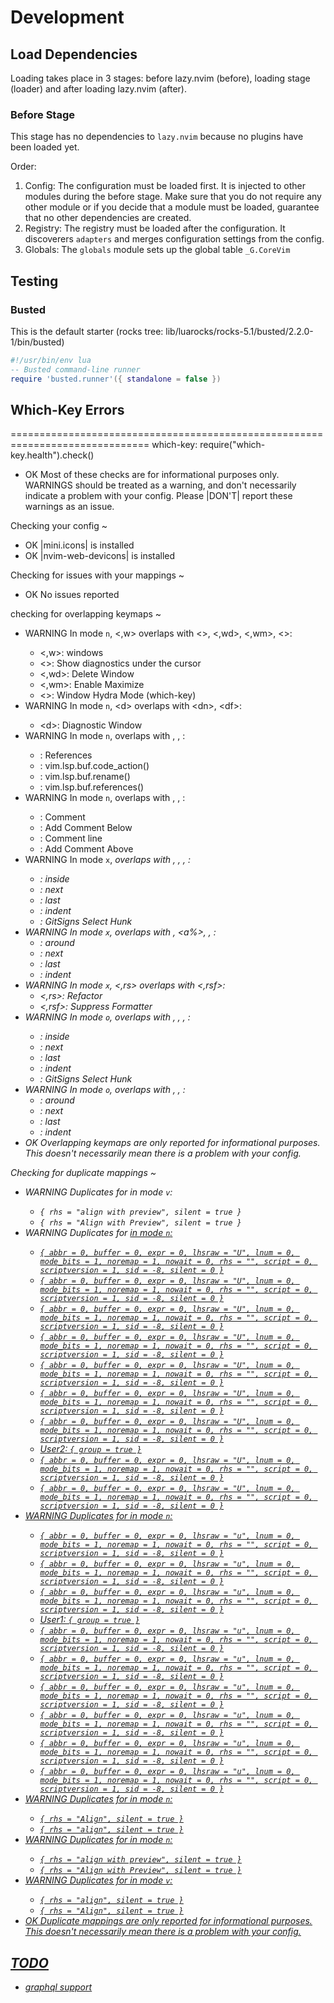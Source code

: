 # Development

## Load Dependencies

Loading takes place in 3 stages: before lazy.nvim (before),
loading stage (loader) and after loading lazy.nvim (after).

### Before Stage

This stage has no dependencies to `lazy.nvim` because no plugins have been loaded yet.

Order:

1. Config: The configuration must be loaded first. It is injected to other modules
   during the before stage. Make sure that you do not require any other module or if
   you decide that a module must be loaded, guarantee that no other dependencies are created.
2. Registry: The registry must be loaded after the configuration. It discoverers `adapters`
   and merges configuration settings from the config.
3. Globals: The `globals` module sets up the global table `_G.CoreVim`

## Testing

### Busted

This is the default starter (rocks tree: lib/luarocks/rocks-5.1/busted/2.2.0-1/bin/busted)

```lua
#!/usr/bin/env lua
-- Busted command-line runner
require 'busted.runner'({ standalone = false })
```

## Which-Key Errors

==============================================================================
which-key: require("which-key.health").check()

- OK Most of these checks are for informational purposes only.
  WARNINGS should be treated as a warning, and don't necessarily indicate a problem with your config.
  Please |DON'T| report these warnings as an issue.

Checking your config ~

- OK |mini.icons| is installed
- OK |nvim-web-devicons| is installed

Checking for issues with your mappings ~

- OK No issues reported

checking for overlapping keymaps ~

- WARNING In mode `n`, <,w> overlaps with <<C-W><C-D>>, <,wd>, <,wm>, <<C-W><Space>>:
  - <,w>: windows
  - <<C-W><C-D>>: Show diagnostics under the cursor
  - <,wd>: Delete Window
  - <,wm>: Enable Maximize
  - <<C-W><Space>>: Window Hydra Mode (which-key)
- WARNING In mode `n`, <<Space>d> overlaps with <<Space>dn>, <<Space>df>:
  - <<Space>d>: Diagnostic Window
- WARNING In mode `n`, <gr> overlaps with <gra>, <grn>, <grr>:
  - <gr>: References
  - <gra>: vim.lsp.buf.code_action()
  - <grn>: vim.lsp.buf.rename()
  - <grr>: vim.lsp.buf.references()
- WARNING In mode `n`, <gc> overlaps with <gco>, <gcc>, <gcO>:
  - <gc>: Comment
  - <gco>: Add Comment Below
  - <gcc>: Comment line
  - <gcO>: Add Comment Above
- WARNING In mode `x`, <i> overlaps with <in>, <il>, <ii>, <ih>:
  - <i>: inside
  - <in>: next
  - <il>: last
  - <ii>: indent
  - <ih>: GitSigns Select Hunk
- WARNING In mode `x`, <a> overlaps with <an>, <a%>, <al>, <ai>:
  - <a>: around
  - <an>: next
  - <al>: last
  - <ai>: indent
- WARNING In mode `x`, <,rs> overlaps with <,rsf>:
  - <,rs>: Refactor
  - <,rsf>: Suppress Formatter
- WARNING In mode `o`, <i> overlaps with <in>, <il>, <ii>, <ih>:
  - <i>: inside
  - <in>: next
  - <il>: last
  - <ii>: indent
  - <ih>: GitSigns Select Hunk
- WARNING In mode `o`, <a> overlaps with <an>, <al>, <ai>:
  - <a>: around
  - <an>: next
  - <al>: last
  - <ai>: indent
- OK Overlapping keymaps are only reported for informational purposes.
  This doesn't necessarily mean there is a problem with your config.

Checking for duplicate mappings ~

- WARNING Duplicates for <uA> in mode `v`:
  - `{ rhs = "align with preview", silent = true }`
  - `{ rhs = "Align with Preview", silent = true }`
- WARNING Duplicates for <U> in mode `n`:
  - `{ abbr = 0, buffer = 0, expr = 0, lhsraw = "U", lnum = 0, mode_bits = 1, noremap = 1, nowait = 0, rhs = "", script = 0, scriptversion = 1, sid = -8, silent = 0 }`
  - `{ abbr = 0, buffer = 0, expr = 0, lhsraw = "U", lnum = 0, mode_bits = 1, noremap = 1, nowait = 0, rhs = "", script = 0, scriptversion = 1, sid = -8, silent = 0 }`
  - `{ abbr = 0, buffer = 0, expr = 0, lhsraw = "U", lnum = 0, mode_bits = 1, noremap = 1, nowait = 0, rhs = "", script = 0, scriptversion = 1, sid = -8, silent = 0 }`
  - `{ abbr = 0, buffer = 0, expr = 0, lhsraw = "U", lnum = 0, mode_bits = 1, noremap = 1, nowait = 0, rhs = "", script = 0, scriptversion = 1, sid = -8, silent = 0 }`
  - `{ abbr = 0, buffer = 0, expr = 0, lhsraw = "U", lnum = 0, mode_bits = 1, noremap = 1, nowait = 0, rhs = "", script = 0, scriptversion = 1, sid = -8, silent = 0 }`
  - `{ abbr = 0, buffer = 0, expr = 0, lhsraw = "U", lnum = 0, mode_bits = 1, noremap = 1, nowait = 0, rhs = "", script = 0, scriptversion = 1, sid = -8, silent = 0 }`
  - `{ abbr = 0, buffer = 0, expr = 0, lhsraw = "U", lnum = 0, mode_bits = 1, noremap = 1, nowait = 0, rhs = "", script = 0, scriptversion = 1, sid = -8, silent = 0 }`
  - User2: `{ group = true }`
  - `{ abbr = 0, buffer = 0, expr = 0, lhsraw = "U", lnum = 0, mode_bits = 1, noremap = 1, nowait = 0, rhs = "", script = 0, scriptversion = 1, sid = -8, silent = 0 }`
  - `{ abbr = 0, buffer = 0, expr = 0, lhsraw = "U", lnum = 0, mode_bits = 1, noremap = 1, nowait = 0, rhs = "", script = 0, scriptversion = 1, sid = -8, silent = 0 }`
- WARNING Duplicates for <u> in mode `n`:
  - `{ abbr = 0, buffer = 0, expr = 0, lhsraw = "u", lnum = 0, mode_bits = 1, noremap = 1, nowait = 0, rhs = "", script = 0, scriptversion = 1, sid = -8, silent = 0 }`
  - `{ abbr = 0, buffer = 0, expr = 0, lhsraw = "u", lnum = 0, mode_bits = 1, noremap = 1, nowait = 0, rhs = "", script = 0, scriptversion = 1, sid = -8, silent = 0 }`
  - `{ abbr = 0, buffer = 0, expr = 0, lhsraw = "u", lnum = 0, mode_bits = 1, noremap = 1, nowait = 0, rhs = "", script = 0, scriptversion = 1, sid = -8, silent = 0 }`
  - User1: `{ group = true }`
  - `{ abbr = 0, buffer = 0, expr = 0, lhsraw = "u", lnum = 0, mode_bits = 1, noremap = 1, nowait = 0, rhs = "", script = 0, scriptversion = 1, sid = -8, silent = 0 }`
  - `{ abbr = 0, buffer = 0, expr = 0, lhsraw = "u", lnum = 0, mode_bits = 1, noremap = 1, nowait = 0, rhs = "", script = 0, scriptversion = 1, sid = -8, silent = 0 }`
  - `{ abbr = 0, buffer = 0, expr = 0, lhsraw = "u", lnum = 0, mode_bits = 1, noremap = 1, nowait = 0, rhs = "", script = 0, scriptversion = 1, sid = -8, silent = 0 }`
  - `{ abbr = 0, buffer = 0, expr = 0, lhsraw = "u", lnum = 0, mode_bits = 1, noremap = 1, nowait = 0, rhs = "", script = 0, scriptversion = 1, sid = -8, silent = 0 }`
  - `{ abbr = 0, buffer = 0, expr = 0, lhsraw = "u", lnum = 0, mode_bits = 1, noremap = 1, nowait = 0, rhs = "", script = 0, scriptversion = 1, sid = -8, silent = 0 }`
  - `{ abbr = 0, buffer = 0, expr = 0, lhsraw = "u", lnum = 0, mode_bits = 1, noremap = 1, nowait = 0, rhs = "", script = 0, scriptversion = 1, sid = -8, silent = 0 }`
- WARNING Duplicates for <ua> in mode `n`:
  - `{ rhs = "Align", silent = true }`
  - `{ rhs = "align", silent = true }`
- WARNING Duplicates for <uA> in mode `n`:
  - `{ rhs = "align with preview", silent = true }`
  - `{ rhs = "Align with Preview", silent = true }`
- WARNING Duplicates for <ua> in mode `v`:
  - `{ rhs = "align", silent = true }`
  - `{ rhs = "Align", silent = true }`
- OK Duplicate mappings are only reported for informational purposes.
  This doesn't necessarily mean there is a problem with your config.

## TODO

- graphql support
